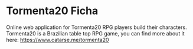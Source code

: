 # Tormenta20 Ficha
Online web application for Tormenta20 RPG players build their characters.
Tormenta20 is a Brazilian table top RPG game, you can find more about it here: https://www.catarse.me/tormenta20
